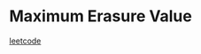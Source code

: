 Maximum Erasure Value
=====================
[leetcode](https://leetcode.com/problems/maximum-erasure-value)
